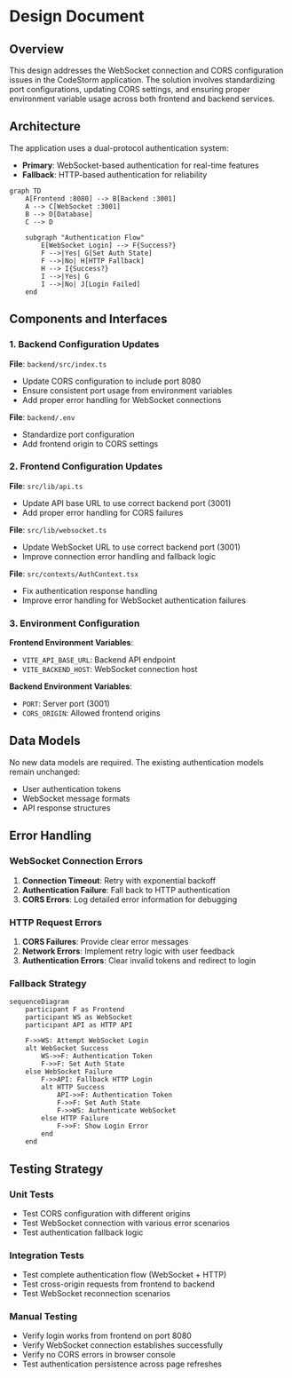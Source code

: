 # Design Document

## Overview

This design addresses the WebSocket connection and CORS configuration issues in the CodeStorm application. The solution involves standardizing port configurations, updating CORS settings, and ensuring proper environment variable usage across both frontend and backend services.

## Architecture

The application uses a dual-protocol authentication system:
- **Primary**: WebSocket-based authentication for real-time features
- **Fallback**: HTTP-based authentication for reliability

```mermaid
graph TD
    A[Frontend :8080] --> B[Backend :3001]
    A --> C[WebSocket :3001]
    B --> D[Database]
    C --> D
    
    subgraph "Authentication Flow"
        E[WebSocket Login] --> F{Success?}
        F -->|Yes| G[Set Auth State]
        F -->|No| H[HTTP Fallback]
        H --> I{Success?}
        I -->|Yes| G
        I -->|No| J[Login Failed]
    end
```

## Components and Interfaces

### 1. Backend Configuration Updates

**File**: `backend/src/index.ts`
- Update CORS configuration to include port 8080
- Ensure consistent port usage from environment variables
- Add proper error handling for WebSocket connections

**File**: `backend/.env`
- Standardize port configuration
- Add frontend origin to CORS settings

### 2. Frontend Configuration Updates

**File**: `src/lib/api.ts`
- Update API base URL to use correct backend port (3001)
- Add proper error handling for CORS failures

**File**: `src/lib/websocket.ts`
- Update WebSocket URL to use correct backend port (3001)
- Improve connection error handling and fallback logic

**File**: `src/contexts/AuthContext.tsx`
- Fix authentication response handling
- Improve error handling for WebSocket authentication failures

### 3. Environment Configuration

**Frontend Environment Variables**:
- `VITE_API_BASE_URL`: Backend API endpoint
- `VITE_BACKEND_HOST`: WebSocket connection host

**Backend Environment Variables**:
- `PORT`: Server port (3001)
- `CORS_ORIGIN`: Allowed frontend origins

## Data Models

No new data models are required. The existing authentication models remain unchanged:
- User authentication tokens
- WebSocket message formats
- API response structures

## Error Handling

### WebSocket Connection Errors
1. **Connection Timeout**: Retry with exponential backoff
2. **Authentication Failure**: Fall back to HTTP authentication
3. **CORS Errors**: Log detailed error information for debugging

### HTTP Request Errors
1. **CORS Failures**: Provide clear error messages
2. **Network Errors**: Implement retry logic with user feedback
3. **Authentication Errors**: Clear invalid tokens and redirect to login

### Fallback Strategy
```mermaid
sequenceDiagram
    participant F as Frontend
    participant WS as WebSocket
    participant API as HTTP API
    
    F->>WS: Attempt WebSocket Login
    alt WebSocket Success
        WS->>F: Authentication Token
        F->>F: Set Auth State
    else WebSocket Failure
        F->>API: Fallback HTTP Login
        alt HTTP Success
            API->>F: Authentication Token
            F->>F: Set Auth State
            F->>WS: Authenticate WebSocket
        else HTTP Failure
            F->>F: Show Login Error
        end
    end
```

## Testing Strategy

### Unit Tests
- Test CORS configuration with different origins
- Test WebSocket connection with various error scenarios
- Test authentication fallback logic

### Integration Tests
- Test complete authentication flow (WebSocket + HTTP)
- Test cross-origin requests from frontend to backend
- Test WebSocket reconnection scenarios

### Manual Testing
- Verify login works from frontend on port 8080
- Verify WebSocket connection establishes successfully
- Verify no CORS errors in browser console
- Test authentication persistence across page refreshes
